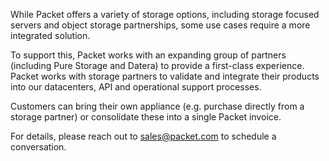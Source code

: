 <!--<meta>
{
    "title":"Storage Appliances",
    "description":"Learn more about deploying Storage Appliances at Packet.",
    "tag":["Storage Appliances"]
}
</meta>-->
While Packet offers a variety of storage options, including storage focused servers and object storage partnerships, some use cases require a more integrated solution. 

To support this, Packet works with an expanding group of partners (including Pure Storage and Datera) to provide a first-class experience. Packet works with storage partners to validate and integrate their products into our datacenters, API and operational support processes.  

Customers can bring their own appliance (e.g. purchase directly from a storage partner) or consolidate these into a single Packet invoice.  

For details, please reach out to sales@packet.com to schedule a conversation.

